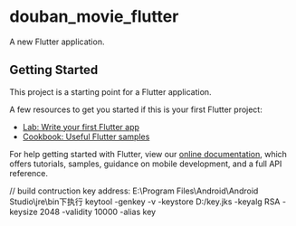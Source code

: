# douban_movie_flutter

A new Flutter application.

## Getting Started

This project is a starting point for a Flutter application.

A few resources to get you started if this is your first Flutter project:

- [Lab: Write your first Flutter app](https://flutter.dev/docs/get-started/codelab)
- [Cookbook: Useful Flutter samples](https://flutter.dev/docs/cookbook)

For help getting started with Flutter, view our
[online documentation](https://flutter.dev/docs), which offers tutorials,
samples, guidance on mobile development, and a full API reference.

// build contruction
key address: 
E:\Program Files\Android\Android Studio\jre\bin下执行
keytool -genkey -v -keystore D:/key.jks -keyalg RSA -keysize 2048 -validity 10000 -alias key
